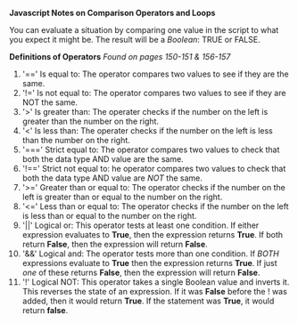 **Javascript Notes on Comparison Operators and Loops**

You can evaluate a situation by comparing one value in the script to what you expect it might be. The result will be a _Boolean_: TRUE or FALSE.

**Definitions of Operators**
_Found on pages 150-151 & 156-157_
1. '==' Is equal to: The operator compares two values to see if they are the same.
1. '!=' Is not equal to: The operator compares two values to see if they are NOT the same.
1. '>'  Is greater than: The operater checks if the number on the left is greater than the number on the right.
1. '<'  Is less than: The operater checks if the number on the left is less than the number on the right.
1. '===' Strict equal to: The operator compares two values to check that both the data type AND value are the same.
1. '!==' Strict not equal to: he operator compares two values to check that both the data type AND value are _NOT_ the same.
1. '>=' Greater than or equal to: The operator checks if the number on the left is greater than or equal to the number on the right.
1. '<=' Less than or equal to: The operator checks if the number on the left is less than or equal to the number on the right.
1. '||' Logical or: This operator tests at least one condition. If either expression evaluates to **True**, then the expression returns **True**. If both return **False**, then the expression will return **False**.
1. '&&' Logical and: The operator tests more than one condition. If _BOTH_ expressions evaluate to **True**      then the expression returns **True**. If just _one_ of these returns **False**, then the expression will return **False**.
1. '!'  Logical NOT: This operator takes a single Boolean value and inverts it. This reverses the state of an expression. If it was **False** before the ! was added, then it would return **True**. If the statement was **True**, it would return **false**.
